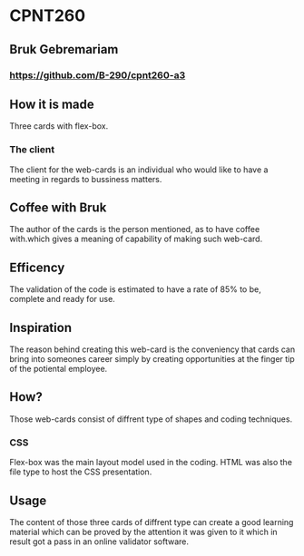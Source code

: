 # CPNT260 
## Bruk Gebremariam
### https://github.com/B-290/cpnt260-a3
## How it is made
Three cards with flex-box.

### The client
The client for the web-cards is an individual who would like to have a meeting in regards to bussiness matters.

## Coffee with Bruk
The author of the cards is the person mentioned, as to have coffee with.which gives a meaning of capability of making such web-card.  


## Efficency
The validation of the code is estimated to have a rate of 85% to be, complete and ready for use.

## Inspiration
The reason behind creating this web-card is the conveniency that cards can bring into someones career simply by creating opportunities at the finger tip of the potiental employee. 

## How?
Those web-cards consist of diffrent type of shapes and coding techniques.

### CSS
Flex-box was the main layout model used in the coding. HTML was also the file type to host the CSS presentation.

## Usage
The content of those three cards of diffrent type can create a good learning material which can be proved by the attention it was given to it which in result got a pass in an online validator software. 
